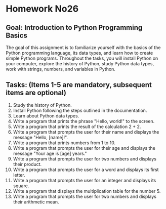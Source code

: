 # Homework No26

## Goal: Introduction to Python Programming Basics

The goal of this assignment is to familiarize yourself with the basics of the Python programming language, its data types, and learn how to create simple Python programs. Throughout the tasks, you will install Python on your computer, explore the history of Python, study Python data types, work with strings, numbers, and variables in Python.

## Tasks: (Items 1-5 are mandatory, subsequent items are optional)

1. Study the history of Python.
2. Install Python following the steps outlined in the documentation.
3. Learn about Python data types.
4. Write a program that prints the phrase "Hello, world!" to the screen.
5. Write a program that prints the result of the calculation 2 + 2.
6. Write a program that prompts the user for their name and displays the message "Hello, [name]!".
7. Write a program that prints numbers from 1 to 10.
8. Write a program that prompts the user for their age and displays the message "Your age is [age] years."
9. Write a program that prompts the user for two numbers and displays their product.
10. Write a program that prompts the user for a word and displays its first letter.
11. Write a program that prompts the user for an integer and displays its square.
12. Write a program that displays the multiplication table for the number 5.
13. Write a program that prompts the user for two numbers and displays their arithmetic mean.